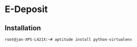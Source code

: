 E-Deposit
=========

Installation
------------


	root@jan-XPS-L421X:~# aptitude install python-virtualenv 
